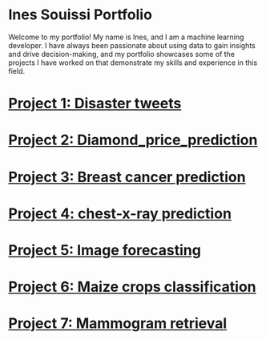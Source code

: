 # Ines Souissi Portfolio

Welcome to my portfolio! My name is Ines, and I am a machine learning developer. I have always been passionate about using data to gain insights and drive decision-making, and my portfolio showcases some of the projects I have worked on that demonstrate my skills and experience in this field.

# [Project 1: Disaster tweets](https://github.com/InesSouissi98/-Disaster-tweets)


# [Project 2: Diamond_price_prediction](https://github.com/InesSouissi98/Diamond_price_prediction)


# [Project 3: Breast cancer prediction](https://github.com/InesSouissi98/Breast_cancer_prediction)


# [Project 4: chest-x-ray prediction](https://github.com/InesSouissi98/chest-x-ray_prediction)


# [Project 5: Image forecasting](https://github.com/InesSouissi98/Image_forecasting)


# [Project 6: Maize crops classification](https://github.com/InesSouissi98/Maize_crops_classification)


# [Project 7: Mammogram retrieval](https://github.com/InesSouissi98/mammogram_retrieval)

